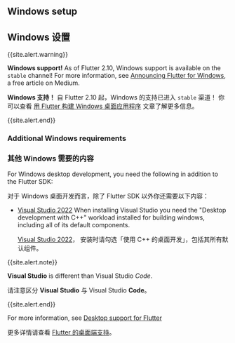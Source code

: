 ## Windows setup

## Windows 设置

{{site.alert.warning}}

  **Windows support!**
  As of Flutter 2.10, Windows support is available
  on the `stable` channel! For more information, see
  [Announcing Flutter for Windows][], a free article
  on Medium.

  **Windows 支持！**
  自 Flutter 2.10 起，Windows 的支持已进入 `stable` 渠道！
  你可以查看
  [用 Flutter 构建 Windows 桌面应用程序][Announcing Flutter for Windows]
  文章了解更多信息。

{{site.alert.end}}

[Announcing Flutter for Windows]: {{site.flutter-medium}}/announcing-flutter-for-windows-6979d0d01fed

### Additional Windows requirements

### 其他 Windows 需要的内容

For Windows desktop development,
you need the following in addition to the Flutter SDK:

对于 Windows 桌面开发而言，除了 Flutter SDK 以外你还需要以下内容：

* [Visual Studio 2022][] When installing Visual Studio
  you need the "Desktop development with C++" workload installed
  for building windows, including all of its default components. 

  [Visual Studio 2022][]，
  安装时请勾选「使用 C++ 的桌面开发」，包括其所有默认组件。

{{site.alert.note}}

  **Visual Studio** is different than Visual Studio _Code_.

  请注意区分 **Visual Studio** 与 Visual Studio **Code**。

{{site.alert.end}}

For more information, see [Desktop support for Flutter][]

更多详情请查看 [Flutter 的桌面端支持][Desktop support for Flutter]。

[Desktop support for Flutter]: {{site.url}}/desktop
[Visual Studio 2022]: https://visualstudio.microsoft.com/downloads/
